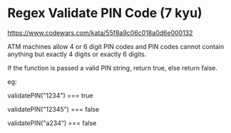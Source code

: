 # Regex Validate PIN Code (7 kyu)

https://www.codewars.com/kata/55f8a9c06c018a0d6e000132

ATM machines allow 4 or 6 digit PIN codes and PIN codes cannot contain anything but exactly 4 digits or exactly 6 digits.

If the function is passed a valid PIN string, return true, else return false.

eg:

validatePIN("1234") === true

validatePIN("12345") === false

validatePIN("a234") === false